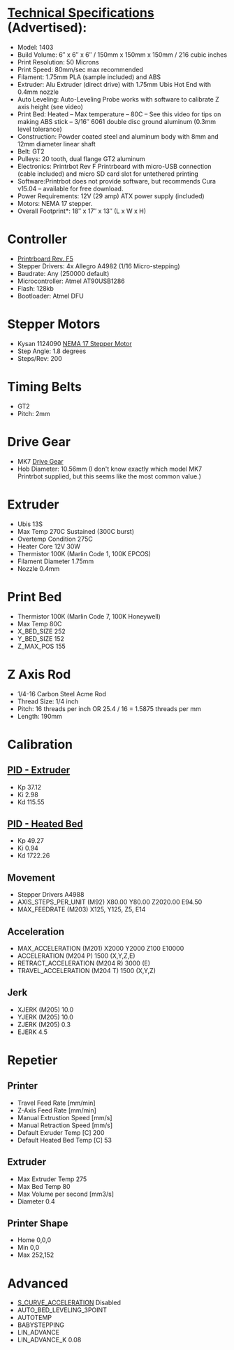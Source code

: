 # [Technical Specifications](https://www.treatstock.com/machines/item/70-printrbot-simple-metal) (Advertised):

- Model: 1403
- Build Volume: 6″ x 6″ x 6″ / 150mm x 150mm x 150mm / 216 cubic inches
- Print Resolution: 50 Microns
- Print Speed: 80mm/sec max recommended
- Filament: 1.75mm PLA (sample included) and ABS
- Extruder: Alu Extruder (direct drive) with 1.75mm Ubis Hot End with 0.4mm nozzle
- Auto Leveling: Auto-Leveling Probe works with software to calibrate Z axis height (see video)
- Print Bed:  Heated – Max temperature – 80C – See this video for tips on making ABS stick – 3/16″ 6061 double disc ground aluminum (0.3mm level tolerance)
- Construction: Powder coated steel and aluminum body with 8mm and 12mm diameter linear shaft
- Belt: GT2
- Pulleys: 20 tooth, dual flange GT2 aluminum
- Electronics: Printrbot Rev F Printrboard with micro-USB connection (cable included) and micro SD card slot for untethered printing
- Software:Printrbot does not provide software, but recommends Cura v15.04 – available for free download.
- Power Requirements: 12V (29 amp) ATX power supply (included)
- Motors: NEMA 17 stepper.
- Overall Footprint*: 18″ x 17″ x 13″ (L x W x H)

# Controller
- [Printrboard Rev. F5](https://reprap.org/wiki/Printrboard)
- Stepper Drivers: 4x Allegro A4982 (1/16 Micro-stepping)
- Baudrate: Any (250000 default)
- Microcontroller: Atmel AT90USB1286
- Flash: 128kb
- Bootloader: Atmel DFU

# Stepper Motors
- Kysan 1124090 [NEMA 17 Stepper Motor](https://reprap.org/wiki/NEMA_17_Stepper_motor)
- Step Angle: 1.8 degrees
- Steps/Rev: 200

# Timing Belts
- GT2
- Pitch: 2mm

#  Drive Gear
- MK7 [Drive Gear](https://reprap.org/wiki/Drive-gear)
- Hob Diameter: 10.56mm (I don't know exactly which model MK7 Printrbot supplied, but this seems like the most common value.)

# Extruder
- Ubis 13S
- Max Temp 270C Sustained (300C burst)
- Overtemp Condition 275C
- Heater Core 12V 30W
- Thermistor 100K (Marlin Code 1, 100K EPCOS)
- Filament Diameter 1.75mm
- Nozzle 0.4mm

# Print Bed
- Thermistor 100K (Marlin Code 7, 100K Honeywell)
- Max Temp 80C
- X_BED_SIZE 252
- Y_BED_SIZE 152
- Z_MAX_POS 155

# Z Axis Rod
- 1/4-16 Carbon Steel Acme Rod
- Thread Size: 1/4 inch
- Pitch: 16 threads per inch OR 25.4 / 16 = 1.5875 threads per mm
- Length: 190mm

# Calibration


## [PID - Extruder](https://reprap.org/wiki/PID_Tuning)
- Kp 37.12
- Ki 2.98
- Kd 115.55

## [PID - Heated Bed](https://reprap.org/wiki/PID_Tuning)
- Kp 49.27
- Ki 0.94
- Kd 1722.26

## Movement
- Stepper Drivers A4988
- AXIS_STEPS_PER_UNIT (M92)       X80.00 Y80.00 Z2020.00 E94.50
- MAX_FEEDRATE (M203)             X125, Y125, Z5, E14

## Acceleration
- MAX_ACCELERATION (M201)         X2000 Y2000 Z100 E10000
- ACCELERATION (M204 P)           1500 (X,Y,Z,E)
- RETRACT_ACCELERATION (M204 R)   3000 (E)
- TRAVEL_ACCELERATION (M204 T)    1500 (X,Y,Z)

## Jerk
- XJERK (M205) 10.0
- YJERK (M205) 10.0
- ZJERK (M205)  0.3
- EJERK         4.5

# Repetier
## Printer
- Travel Feed Rate [mm/min]
- Z-Axis Feed Rate [mm/min]
- Manual Extrustion Speed [mm/s]
- Manual Retraction Speed [mm/s]
- Default Exruder Temp [C]          200
- Default Heated Bed Temp [C]       53
## Extruder
- Max Extruder Temp             275
- Max Bed Temp                  80
- Max Volume per second [mm3/s]
- Diameter                      0.4
## Printer Shape
- Home  0,0,0
- Min   0,0
- Max   252,152

# Advanced
- [S_CURVE_ACCELERATION](https://github.com/synthetos/TinyG/wiki/Jerk-Controlled-Motion-Explained) Disabled
- AUTO_BED_LEVELING_3POINT
- AUTOTEMP
- BABYSTEPPING
- LIN_ADVANCE
- LIN_ADVANCE_K 0.08


